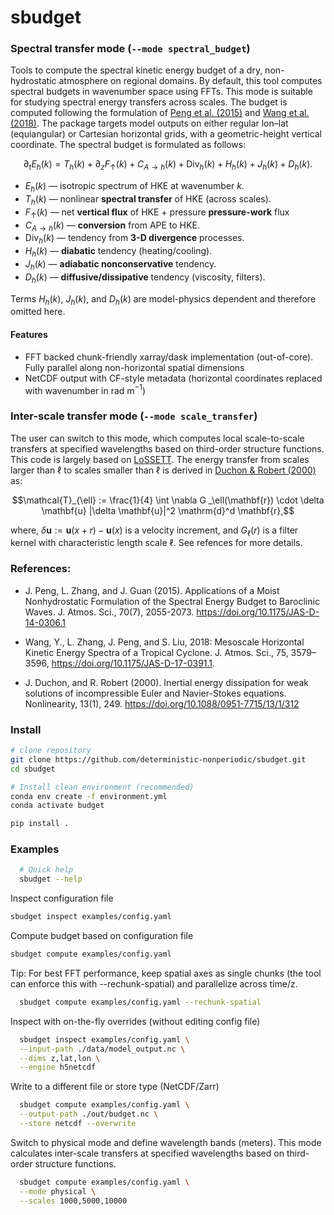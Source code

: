 # sbudget

### Spectral transfer mode (```--mode spectral_budget```)

Tools to compute the spectral kinetic energy budget of a dry, non-hydrostatic atmosphere on
regional domains. By default, this tool computes spectral budgets in wavenumber space using FFTs.
This mode is suitable for studying spectral energy transfers across scales. The budget is
computed following the formulation of [Peng et al. (2015)](https://doi.org/10.1175/JAS-D-14-0306.1)
and [Wang et al.(2018)](https://doi.org/10.1175/JAS-D-17-0391.1). The package targets model
outputs on either regular lon–lat (equiangular) or Cartesian horizontal grids, with a
geometric-height vertical coordinate. The spectral budget is formulated as follows:

$$\partial_t E_h(k)=T_h(k)+\partial_z F_{\uparrow}(k)+C_{A\to h}(k)+\mathrm{Div}_h(k)+H_h(k)+J_h(k)
+D_h(k).$$

* $E_h(k)$ — isotropic spectrum of HKE at wavenumber $k$.
* $T_h(k)$ — nonlinear **spectral transfer** of HKE (across scales).
* $F_{\uparrow}(k)$ — net **vertical flux** of HKE + pressure **pressure-work** flux
* $C_{A\to h}(k)$ — **conversion** from APE to HKE.
* $\mathrm{Div}_h(k)$ — tendency from **3-D divergence** processes.
* $H_h(k)$ — **diabatic** tendency (heating/cooling).
* $J_h(k)$ — **adiabatic nonconservative** tendency.
* $D_h(k)$ — **diffusive/dissipative** tendency (viscosity, filters).

Terms $H_h(k)$, $J_h(k)$, and $D_h(k)$ are model-physics dependent and therefore omitted here.

#### Features

- FFT backed chunk-friendly xarray/dask implementation (out-of-core). Fully parallel along 
  non-horizontal spatial dimensions
- NetCDF output with CF-style metadata (horizontal coordinates replaced with wavenumber in rad 
  m$^{-1}$)

### Inter-scale transfer mode (```--mode scale_transfer```)

The user can switch to this mode, which computes local scale-to-scale transfers at specified
wavelengths based on third-order structure functions. This code is largely based on
[LoSSETT](https://github.com/ElliotMG/LoSSETT). The energy transfer from scales larger than
$\ell$ to scales smaller than $\ell$ is derived in
[Duchon & Robert (2000)](https://iopscience.iop.org/article/10.1088/0951-7715/13/1/312) as:

$$\mathcal{T}_{\ell} := \frac{1}{4} \int \nabla G _\ell(\mathbf{r}) \cdot \delta \mathbf{u}
|\delta \mathbf{u}|^2 \mathrm{d}^d \mathbf{r},$$

where, $\delta\mathbf{u}:=\mathbf{u}(x + r)-\mathbf{u}(x)$ is a velocity increment,
and $G_{\ell}(r)$
is a filter kernel with characteristic length scale $\ell$. See refences for more details.

### References:

- J. Peng, L. Zhang, and J. Guan (2015). Applications of a Moist Nonhydrostatic Formulation of the
  Spectral Energy Budget to Baroclinic Waves. J. Atmos. Sci., 70(7), 2055-2073.
  https://doi.org/10.1175/JAS-D-14-0306.1
- Wang, Y., L. Zhang, J. Peng, and S. Liu, 2018: Mesoscale Horizontal Kinetic Energy Spectra of a
  Tropical Cyclone.
  J. Atmos. Sci., 75, 3579–3596, https://doi.org/10.1175/JAS-D-17-0391.1.

- J. Duchon, and R. Robert (2000). Inertial energy dissipation for weak solutions of
  incompressible Euler and Navier-Stokes equations. Nonlinearity, 13(1), 249.
  https://doi.org/10.1088/0951-7715/13/1/312

### Install

```bash
# clone repository
git clone https://github.com/deterministic-nonperiodic/sbudget.git
cd sbudget

# Install clean environment (recommended)
conda env create -f environment.yml
conda activate budget

pip install .
```

### Examples

```bash
  # Quick help
  sbudget --help
 ``` 

Inspect configuration file

  ```bash
  sbudget inspect examples/config.yaml
  ```

Compute budget based on configuration file

  ```bash  
  sbudget compute examples/config.yaml
```

Tip: For best FFT performance, keep spatial axes as single chunks (the tool can enforce this with
--rechunk-spatial)
and parallelize across time/z.

```bash
  sbudget compute examples/config.yaml --rechunk-spatial
```

Inspect with on-the-fly overrides (without editing config file)

```bash
  sbudget inspect examples/config.yaml \
  --input-path ./data/model_output.nc \
  --dims z,lat,lon \
  --engine h5netcdf
```

Write to a different file or store type (NetCDF/Zarr)

```bash
  sbudget compute examples/config.yaml \
  --output-path ./out/budget.nc \
  --store netcdf --overwrite
```

Switch to physical mode and define wavelength bands (meters). This mode calculates inter-scale
transfers at specified wavelengths based on third-order structure functions.

```bash
  sbudget compute examples/config.yaml \
  --mode physical \
  --scales 1000,5000,10000
```